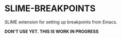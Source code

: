 # SLIME-BREAKPOINTS

SLIME extension for setting up breakpoints from Emacs.

**DON'T USE YET. THIS IS WORK IN PROGRESS**
